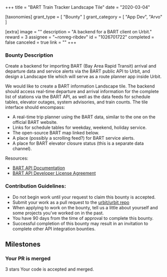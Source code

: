 +++
title = "BART Train Tracker Landscape Tile"
date = "2020-03-04"

[taxonomies]
grant_type = [ "Bounty" ]
grant_category = [ "App Dev", "Arvo" ]

[extra]
image = ""
description = "A backend for a BART client on Urbit."
reward = 3
assignee = "~ronreg-ribdev"
id = "1026701722"
completed = false
canceled = true
link = ""
+++

### Bounty Description

Create a backend for importing BART (Bay Area Rapid Transit) arrival and departure data and service alerts via the BART public API to Urbit, and design a Landscape tile which will serve as a route planner app inside Urbit.

We would like to create a BART information Landscape tile. The backend should access real-time departure and arrival information for the complete list of stations via the BART API, as well as the data feeds for schedule tables, elevator outages, system advisories, and train counts. The tile interface should encompass:

- A real-time trip planner using the BART data, similar to the one on the official BART website.
- Links for schedule tables for weekday, weekend, holiday service.
- The open-source BART map linked below.
- A place (possibly a scrolling feed?) for BART service alerts.
- A place for BART elevator closure status (this is a separate data channel).

Resources:

- [BART API Documentation](http://api.bart.gov/docs/overview/index.aspx)
- [BART API Developer License Agreement](https://www.bart.gov/schedules/developers/developer-license-agreement)

### Contribution Guidelines:

- Do not begin work until your request to claim this bounty is accepted.
- Submit your work as a pull request to the [urbit/urbit repo](https://github.com/urbit/urbit/pulls)
- When applying to work on the bounty, tell us a little about yourself and some projects you’ve worked on in the past.
- You have 90 days from the time of approval to complete this bounty.
- Successful completion of this bounty may result in an invitation to complete other API integration bounties.

## Milestones

### Your PR is merged

3 stars
Your code is accepted and merged.

